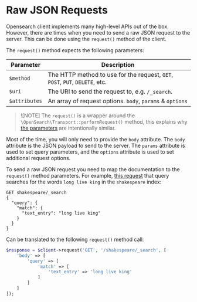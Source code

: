 # Raw JSON Requests

Opensearch client implements many high-level APIs out of the box. However, there are times when you need to send a raw
JSON request to the server. This can be done using the `request()` method of the client.

The `request()` method expects the following parameters:

| Parameter     | Description                                                                  |
|---------------|------------------------------------------------------------------------------|
| `$method`     | The HTTP method to use for the request, `GET`, `POST`, `PUT`, `DELETE`, etc. |
| `$uri`        | The URI to send the request to, e.g. `/_search`.                             |
| `$attributes` | An array of request options. `body`, `params` & `options`                    |

> ![NOTE]
> The `request()` is a wrapper around the `\OpenSearch\Transport::performRequest()` method, this explains why [the
> parameters](https://github.com/opensearch-project/opensearch-php/blob/bf9b9815e9636196295432baa9c0368bc2efadd8/src/OpenSearch/Transport.php#L99)
> are intentionally similar.

Most of the time, you will only need to provide the `body` attribute. The `body` attribute is the JSON payload to send
to the server. The `params` attribute is used to set query parameters, and the `options` attribute is used to set
additional request options.

To send a raw JSON request you need to map the documentation to the `request()` method parameters. For example, [this
request](https://opensearch.org/docs/2.12/search-plugins/keyword-search/#example) that query searches for the
words `long live king` in the `shakespeare` index:

```
GET shakespeare/_search
{
  "query": {
    "match": {
      "text_entry": "long live king"
    }
  }
}
```

Can be translated to the following `request()` method call:

```php
$response = $client->request('GET', '/shakespeare/_search', [
    'body' => [
        'query' => [
            'match' => [
                'text_entry' => 'long live king'
            ]
        ]
    ]
]);
```
